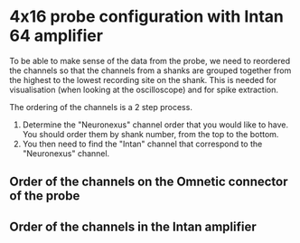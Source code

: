 # 4x16 probe configuration with Intan 64 amplifier


To be able to make sense of the data from the probe, we need to reordered the channels so that the channels from a shanks are grouped together from the highest to the lowest recording site on the shank. This is needed for visualisation (when looking at the oscilloscope) and for spike extraction.

The ordering of the channels is a 2 step process. 

1. Determine the "Neuronexus" channel order that you would like to have. You should order them by shank number, from the top to the bottom.
2. You then need to find the "Intan" channel that correspond to the "Neuronexus" channel. 

## Order of the channels on the Omnetic connector of the probe


## Order of the channels in the Intan amplifier

